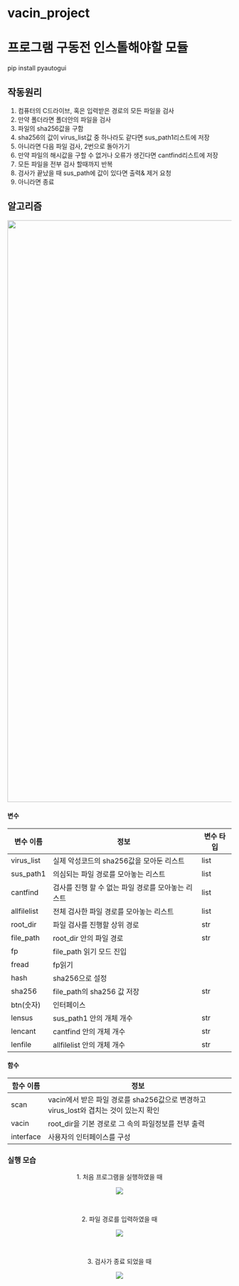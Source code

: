 # vacin_project

# 프로그램 구동전 인스톨해야할 모듈
<p>pip install pyautogui</p>


## 작동원리

1. 컴퓨터의 C드라이브, 혹은 입력받은 경로의 모든 파일을 검사
2. 만약 폴더라면 폴더안의 파일을 검사
3. 파일의 sha256값을 구함
4. sha256의 값이 virus_list값 중 하나라도 같다면 sus_path1리스트에 저장
5. 아니라면 다음 파일 검사, 2번으로 돌아가기
6. 만약 파일의 해시값을 구할 수 없거나 오류가 생긴다면 cantfind리스트에 저장
7. 모든 파일을 전부 검사 할때까지 반복
8. 검사가 끝났을 때 sus_path에 값이 있다면 출력& 제거 요청
9. 아니라면 종료

## 알고리즘
<p align="center"><img src = "https://user-images.githubusercontent.com/73373959/201302202-25555509-0bca-4c17-a211-349b15673b1d.svg" width ="800" height="1308.6"/></p>

#### 변수

변수 이름| 정보|변수 타입
---| ---| ---|
virus_list | 실제 악성코드의 sha256값을 모아둔 리스트|list
sus_path1 | 의심되는 파일 경로를 모아놓는 리스트|list
cantfind | 검사를 진행 할 수 없는 파일 경로를 모아놓는 리스트|list
allfilelist | 전체 검사한 파일 경로를 모아놓는 리스트|list
root_dir | 파일 검사를 진행할 상위 경로|str
file_path | root_dir 안의 파일 경로|str
fp | file_path 읽기 모드 진입|
fread | fp읽기|
hash | sha256으로 설정|
sha256 | file_path의 sha256 값 저장|str
btn(숫자)| 인터페이스|
lensus | sus_path1 안의 개체 개수|str
lencant | cantfind 안의 개체 개수|str
lenfile | allfilelist 안의 개체 개수|str

#### 함수
함수 이름 | 정보
---|---|
scan| vacin에서 받은 파일 경로를 sha256값으로 변경하고 virus_lost와 겹치는 것이 있는지 확인
vacin|root_dir을 기본 경로로 그 속의 파일정보를 전부 출력
interface| 사용자의 인터페이스를 구성



### 실행 모습
<p align="center">1. 처음 프로그램을 실행하였을 때</p>
<p align="center"><img src = "https://user-images.githubusercontent.com/73373959/200122738-a1c7bdcb-d05c-4eef-b86c-a488f60269bc.png"/></p>
<br>
<p align="center">2. 파일 경로를 입력하였을 때</p>
<p align="center"><img src = "https://user-images.githubusercontent.com/73373959/200122735-847ea9a2-1691-4a36-b301-044c38ac8e04.png"/></p>
<br>
<p align="center">3. 검사가 종료 되었을 때</p>
<p align="center"><img src = "https://user-images.githubusercontent.com/73373959/200122737-f2486fb9-1494-4d30-beb6-d67559a1742b.png"/></p>
<p align="center"><img src = ""/></p>
